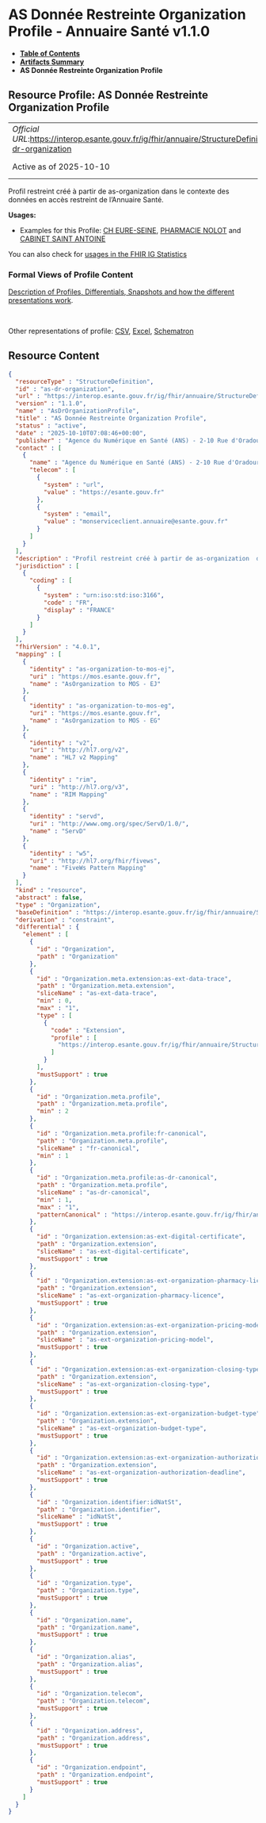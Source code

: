 # AS Donnée Restreinte Organization Profile - Annuaire Santé v1.1.0

* [**Table of Contents**](toc.md)
* [**Artifacts Summary**](artifacts.md)
* **AS Donnée Restreinte Organization Profile**

## Resource Profile: AS Donnée Restreinte Organization Profile 

| | |
| :--- | :--- |
| *Official URL*:https://interop.esante.gouv.fr/ig/fhir/annuaire/StructureDefinition/as-dr-organization | *Version*:1.1.0 |
| Active as of 2025-10-10 | *Computable Name*:AsDrOrganizationProfile |

 
Profil restreint créé à partir de as-organization dans le contexte des données en accès restreint de l’Annuaire Santé. 

**Usages:**

* Examples for this Profile: [CH EURE-SEINE](Organization-158480.md), [PHARMACIE NOLOT](Organization-481677.md) and [CABINET SAINT ANTOINE](Organization-548812.md)

You can also check for [usages in the FHIR IG Statistics](https://packages2.fhir.org/xig/ans.fhir.fr.annuaire|current/StructureDefinition/as-dr-organization)

### Formal Views of Profile Content

 [Description of Profiles, Differentials, Snapshots and how the different presentations work](http://build.fhir.org/ig/FHIR/ig-guidance/readingIgs.html#structure-definitions). 

 

Other representations of profile: [CSV](StructureDefinition-as-dr-organization.csv), [Excel](StructureDefinition-as-dr-organization.xlsx), [Schematron](StructureDefinition-as-dr-organization.sch) 



## Resource Content

```json
{
  "resourceType" : "StructureDefinition",
  "id" : "as-dr-organization",
  "url" : "https://interop.esante.gouv.fr/ig/fhir/annuaire/StructureDefinition/as-dr-organization",
  "version" : "1.1.0",
  "name" : "AsDrOrganizationProfile",
  "title" : "AS Donnée Restreinte Organization Profile",
  "status" : "active",
  "date" : "2025-10-10T07:08:46+00:00",
  "publisher" : "Agence du Numérique en Santé (ANS) - 2-10 Rue d'Oradour-sur-Glane, 75015 Paris",
  "contact" : [
    {
      "name" : "Agence du Numérique en Santé (ANS) - 2-10 Rue d'Oradour-sur-Glane, 75015 Paris",
      "telecom" : [
        {
          "system" : "url",
          "value" : "https://esante.gouv.fr"
        },
        {
          "system" : "email",
          "value" : "monserviceclient.annuaire@esante.gouv.fr"
        }
      ]
    }
  ],
  "description" : "Profil restreint créé à partir de as-organization  dans le contexte des données en accès restreint de l’Annuaire Santé.",
  "jurisdiction" : [
    {
      "coding" : [
        {
          "system" : "urn:iso:std:iso:3166",
          "code" : "FR",
          "display" : "FRANCE"
        }
      ]
    }
  ],
  "fhirVersion" : "4.0.1",
  "mapping" : [
    {
      "identity" : "as-organization-to-mos-ej",
      "uri" : "https://mos.esante.gouv.fr",
      "name" : "AsOrganization to MOS - EJ"
    },
    {
      "identity" : "as-organization-to-mos-eg",
      "uri" : "https://mos.esante.gouv.fr",
      "name" : "AsOrganization to MOS - EG"
    },
    {
      "identity" : "v2",
      "uri" : "http://hl7.org/v2",
      "name" : "HL7 v2 Mapping"
    },
    {
      "identity" : "rim",
      "uri" : "http://hl7.org/v3",
      "name" : "RIM Mapping"
    },
    {
      "identity" : "servd",
      "uri" : "http://www.omg.org/spec/ServD/1.0/",
      "name" : "ServD"
    },
    {
      "identity" : "w5",
      "uri" : "http://hl7.org/fhir/fivews",
      "name" : "FiveWs Pattern Mapping"
    }
  ],
  "kind" : "resource",
  "abstract" : false,
  "type" : "Organization",
  "baseDefinition" : "https://interop.esante.gouv.fr/ig/fhir/annuaire/StructureDefinition/as-organization",
  "derivation" : "constraint",
  "differential" : {
    "element" : [
      {
        "id" : "Organization",
        "path" : "Organization"
      },
      {
        "id" : "Organization.meta.extension:as-ext-data-trace",
        "path" : "Organization.meta.extension",
        "sliceName" : "as-ext-data-trace",
        "min" : 0,
        "max" : "1",
        "type" : [
          {
            "code" : "Extension",
            "profile" : [
              "https://interop.esante.gouv.fr/ig/fhir/annuaire/StructureDefinition/as-ext-data-trace"
            ]
          }
        ],
        "mustSupport" : true
      },
      {
        "id" : "Organization.meta.profile",
        "path" : "Organization.meta.profile",
        "min" : 2
      },
      {
        "id" : "Organization.meta.profile:fr-canonical",
        "path" : "Organization.meta.profile",
        "sliceName" : "fr-canonical",
        "min" : 1
      },
      {
        "id" : "Organization.meta.profile:as-dr-canonical",
        "path" : "Organization.meta.profile",
        "sliceName" : "as-dr-canonical",
        "min" : 1,
        "max" : "1",
        "patternCanonical" : "https://interop.esante.gouv.fr/ig/fhir/annuaire/StructureDefinition/as-dr-organization"
      },
      {
        "id" : "Organization.extension:as-ext-digital-certificate",
        "path" : "Organization.extension",
        "sliceName" : "as-ext-digital-certificate",
        "mustSupport" : true
      },
      {
        "id" : "Organization.extension:as-ext-organization-pharmacy-licence",
        "path" : "Organization.extension",
        "sliceName" : "as-ext-organization-pharmacy-licence",
        "mustSupport" : true
      },
      {
        "id" : "Organization.extension:as-ext-organization-pricing-model",
        "path" : "Organization.extension",
        "sliceName" : "as-ext-organization-pricing-model",
        "mustSupport" : true
      },
      {
        "id" : "Organization.extension:as-ext-organization-closing-type",
        "path" : "Organization.extension",
        "sliceName" : "as-ext-organization-closing-type",
        "mustSupport" : true
      },
      {
        "id" : "Organization.extension:as-ext-organization-budget-type",
        "path" : "Organization.extension",
        "sliceName" : "as-ext-organization-budget-type",
        "mustSupport" : true
      },
      {
        "id" : "Organization.extension:as-ext-organization-authorization-deadline",
        "path" : "Organization.extension",
        "sliceName" : "as-ext-organization-authorization-deadline",
        "mustSupport" : true
      },
      {
        "id" : "Organization.identifier:idNatSt",
        "path" : "Organization.identifier",
        "sliceName" : "idNatSt",
        "mustSupport" : true
      },
      {
        "id" : "Organization.active",
        "path" : "Organization.active",
        "mustSupport" : true
      },
      {
        "id" : "Organization.type",
        "path" : "Organization.type",
        "mustSupport" : true
      },
      {
        "id" : "Organization.name",
        "path" : "Organization.name",
        "mustSupport" : true
      },
      {
        "id" : "Organization.alias",
        "path" : "Organization.alias",
        "mustSupport" : true
      },
      {
        "id" : "Organization.telecom",
        "path" : "Organization.telecom",
        "mustSupport" : true
      },
      {
        "id" : "Organization.address",
        "path" : "Organization.address",
        "mustSupport" : true
      },
      {
        "id" : "Organization.endpoint",
        "path" : "Organization.endpoint",
        "mustSupport" : true
      }
    ]
  }
}

```
